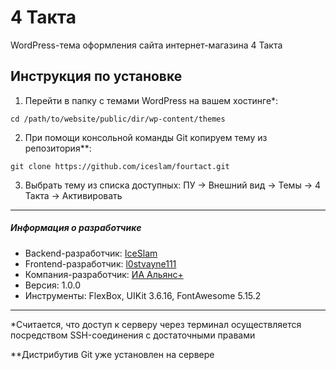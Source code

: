 # 4 Такта

WordPress-тема оформления сайта интернет-магазина 4 Такта

## Инструкция по установке

1. Перейти в папку с темами WordPress на вашем хостинге*:

`cd /path/to/website/public/dir/wp-content/themes`

2. При помощи консольной команды Git копируем тему из репозитория**:

`git clone https://github.com/iceslam/fourtact.git`

3. Выбрать тему из списка доступных: ПУ -> Внешний вид -> Темы -> 4 Такта -> Активировать

---

##### Информация о разработчике

* Backend-разработчик: [IceSlam](https://iceslam.ru/ "IceSlam")
* Frontend-разработчик: [l0stvayne111](https://github.com/l0stvayne111 "l0stvayne111")
* Компания-разработчик: [ИА Альянс+](https://alianscompany.ru "Интернет-агентство Альянс+")
* Версия: 1.0.0
* Инструменты: FlexBox, UIKit 3.6.16, FontAwesome 5.15.2

---

*Считается, что доступ к серверу через терминал осуществляется посредством SSH-соединения с достаточными правами

**Дистрибутив Git уже установлен на сервере
